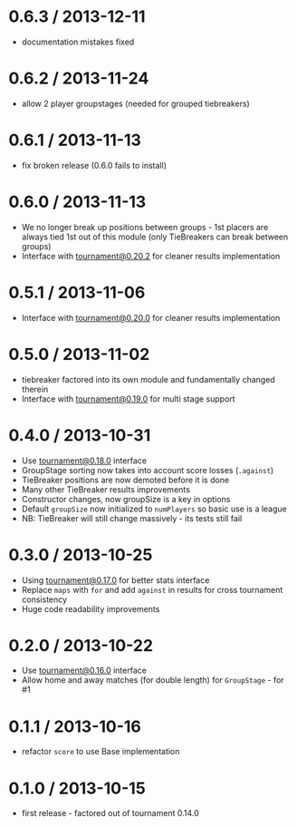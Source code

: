0.6.3 / 2013-12-11
==================
  * documentation mistakes fixed

0.6.2 / 2013-11-24
==================
  * allow 2 player groupstages (needed for grouped tiebreakers)

0.6.1 / 2013-11-13
==================
  * fix broken release (0.6.0 fails to install)

0.6.0 / 2013-11-13
==================
  * We no longer break up positions between groups - 1st placers are always tied 1st out of this module (only TieBreakers can break between groups)
  * Interface with tournament@0.20.2 for cleaner results implementation

0.5.1 / 2013-11-06
==================
  * Interface with tournament@0.20.0 for cleaner results implementation

0.5.0 / 2013-11-02
==================
  * tiebreaker factored into its own module and fundamentally changed therein
  * Interface with tournament@0.19.0 for multi stage support

0.4.0 / 2013-10-31
==================
  * Use tournament@0.18.0 interface
  * GroupStage sorting now takes into account score losses (`.against`)
  * TieBreaker positions are now demoted before it is done
  * Many other TieBreaker results improvements
  * Constructor changes, now groupSize is a key in options
  * Default `groupSize` now initialized to `numPlayers` so basic use is a league
  * NB: TieBreaker will still change massively - its tests still fail

0.3.0 / 2013-10-25
==================
  * Using tournament@0.17.0 for better stats interface
  * Replace `maps` with `for` and add `against` in results for cross tournament consistency
  * Huge code readability improvements

0.2.0 / 2013-10-22
==================
  * Use tournament@0.16.0 interface
  * Allow home and away matches (for double length) for `GroupStage` - for #1

0.1.1 / 2013-10-16
==================
  * refactor `score` to use Base implementation

0.1.0 / 2013-10-15
==================
  * first release - factored out of tournament 0.14.0
